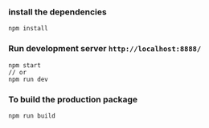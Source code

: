 ### install the dependencies
```
npm install
```

### Run development server `http://localhost:8888/`
```
npm start
// or
npm run dev
```

### To build the production package
```
npm run build
```


